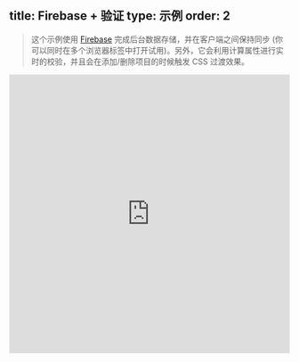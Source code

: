 title: Firebase + 验证
type: 示例
order: 2
---

> 这个示例使用 [Firebase](https://www.firebase.com/) 完成后台数据存储，并在客户端之间保持同步 (你可以同时在多个浏览器标签中打开试用)。另外，它会利用计算属性进行实时的校验，并且会在添加/删除项目的时候触发 CSS 过渡效果。

<iframe width="100%" height="500" src="http://jsfiddle.net/yyx990803/2ok0hp6c/embedded/result,html,js,css" allowfullscreen="allowfullscreen" frameborder="0"></iframe>
